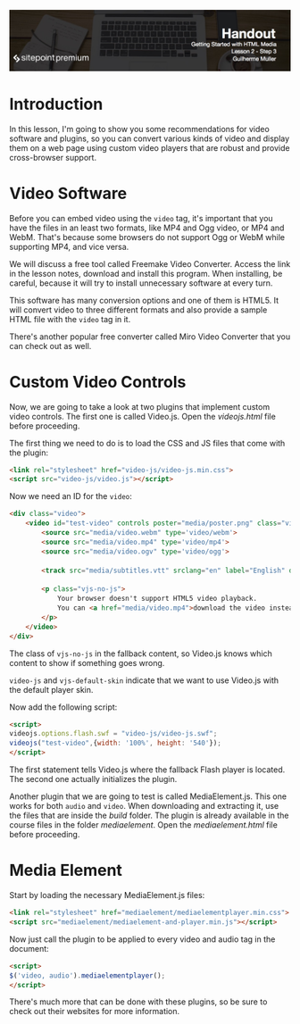 ![](Getting_Started_with_HTML_Media_handouts/headings/lesson_2.3.jpg)

# Introduction

In this lesson, I'm going to show you some recommendations for video software and plugins, so you can convert various kinds of video and display them on a web page using custom video players that are robust and provide cross-browser support.

# Video Software

Before you can embed video using the `video` tag, it's important that you have the files in an least two formats, like MP4 and Ogg video, or MP4 and WebM. That's because some browsers do not support Ogg or WebM while supporting MP4, and vice versa.

We will discuss a free tool called Freemake Video Converter. Access the link in the lesson notes, download and install this program. When installing, be careful, because it will try to install unnecessary software at every turn.

This software has many conversion options and one of them is HTML5. It will convert video to three different formats and also provide a sample HTML file with the `video` tag in it.

There's another popular free converter called Miro Video Converter that you can check out as well.

# Custom Video Controls

Now, we are going to take a look at two plugins that implement custom video controls. The first one is called Video.js. Open the *videojs.html* file before proceeding.

The first thing we need to do is to load the CSS and JS files that come with the plugin:

```html
<link rel="stylesheet" href="video-js/video-js.min.css">
<script src="video-js/video.js"></script>
```

Now we need an ID for the `video`:

```html
<div class="video">
	<video id="test-video" controls poster="media/poster.png" class="video-js vjs-default-skin" preload="auto">
		<source src="media/video.webm" type='video/webm'>
  		<source src="media/video.mp4" type='video/mp4'>
  		<source src="media/video.ogv" type='video/ogg'>

		<track src="media/subtitles.vtt" srclang="en" label="English" default>
		
		<p class="vjs-no-js">
			Your browser doesn't support HTML5 video playback.
			You can <a href="media/video.mp4">download the video instead</a>.
		</p>
	</video>
</div>
```

The class of `vjs-no-js` in the fallback content, so Video.js knows which content to show if something goes wrong.

`video-js` and `vjs-default-skin` indicate that we want to use Video.js with the default player skin.

Now add the following script:

```html
<script>
videojs.options.flash.swf = "video-js/video-js.swf";
videojs("test-video",{width: '100%', height: '540'});
</script>
```

The first statement tells Video.js where the fallback Flash player is located. The second one actually initializes the plugin.

Another plugin that we are going to test is called MediaElement.js. This one works for both `audio` and `video`. When downloading and extracting it, use the files that are inside the *build* folder. The plugin is already available in the course files in the folder *mediaelement*. Open the *mediaelement.html* file before proceeding.

# Media Element

Start by loading the necessary MediaElement.js files:

```html
<link rel="stylesheet" href="mediaelement/mediaelementplayer.min.css">
<script src="mediaelement/mediaelement-and-player.min.js"></script>
```

Now just call the plugin to be applied to every video and audio tag in the document:

```html
<script>
$('video, audio').mediaelementplayer();
</script>
```

There's much more that can be done with these plugins, so be sure to check out their websites for more information.